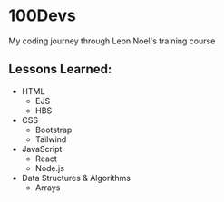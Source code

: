 # 100Devs
My coding journey through Leon Noel's training course

## Lessons Learned:
 - HTML
    - EJS
    - HBS
 - CSS
    - Bootstrap
    - Tailwind
 - JavaScript
    - React
    - Node.js
 - Data Structures & Algorithms
    - Arrays 

